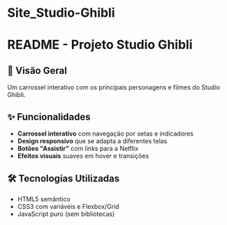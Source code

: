 # Site_Studio-Ghibli
# README - Projeto Studio Ghibli

## 📌 Visão Geral
Um carrossel interativo com os principais personagens e filmes do Studio Ghibli.

## ✨ Funcionalidades
- **Carrossel interativo** com navegação por setas e indicadores
- **Design responsivo** que se adapta a diferentes telas
- **Botões "Assistir"** com links para a Netflix
- **Efeitos visuais** suaves em hover e transições

## 🛠 Tecnologias Utilizadas
- HTML5 semântico
- CSS3 com variáveis e Flexbox/Grid
- JavaScript puro (sem bibliotecas)

